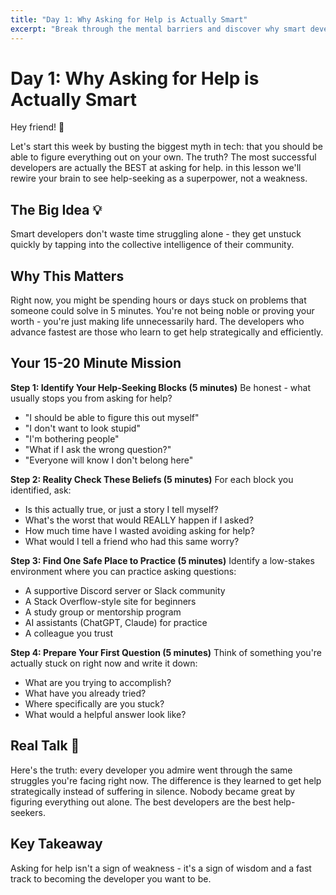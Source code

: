 ```yaml
---
title: "Day 1: Why Asking for Help is Actually Smart"
excerpt: "Break through the mental barriers and discover why smart developers ask questions instead of struggling in silence."
---
```


# Day 1: Why Asking for Help is Actually Smart

Hey friend! 👋

Let's start this week by busting the biggest myth in tech: that you should be
able to figure everything out on your own. The truth? The most successful
developers are actually the BEST at asking for help. in this lesson we'll rewire
your brain to see help-seeking as a superpower, not a weakness.

## The Big Idea 💡

Smart developers don't waste time struggling alone - they get unstuck quickly by
tapping into the collective intelligence of their community.

## Why This Matters

Right now, you might be spending hours or days stuck on problems that someone
could solve in 5 minutes. You're not being noble or proving your worth - you're
just making life unnecessarily hard. The developers who advance fastest are
those who learn to get help strategically and efficiently.

## Your 15-20 Minute Mission

**Step 1: Identify Your Help-Seeking Blocks (5 minutes)** Be honest - what
usually stops you from asking for help?

- "I should be able to figure this out myself"
- "I don't want to look stupid"
- "I'm bothering people"
- "What if I ask the wrong question?"
- "Everyone will know I don't belong here"

**Step 2: Reality Check These Beliefs (5 minutes)** For each block you
identified, ask:

- Is this actually true, or just a story I tell myself?
- What's the worst that would REALLY happen if I asked?
- How much time have I wasted avoiding asking for help?
- What would I tell a friend who had this same worry?

**Step 3: Find One Safe Place to Practice (5 minutes)** Identify a low-stakes
environment where you can practice asking questions:

- A supportive Discord server or Slack community
- A Stack Overflow-style site for beginners
- A study group or mentorship program
- AI assistants (ChatGPT, Claude) for practice
- A colleague you trust

**Step 4: Prepare Your First Question (5 minutes)** Think of something you're
actually stuck on right now and write it down:

- What are you trying to accomplish?
- What have you already tried?
- Where specifically are you stuck?
- What would a helpful answer look like?

## Real Talk 💬

Here's the truth: every developer you admire went through the same struggles
you're facing right now. The difference is they learned to get help
strategically instead of suffering in silence. Nobody became great by figuring
everything out alone. The best developers are the best help-seekers.

## Key Takeaway

Asking for help isn't a sign of weakness - it's a sign of wisdom and a fast
track to becoming the developer you want to be.

